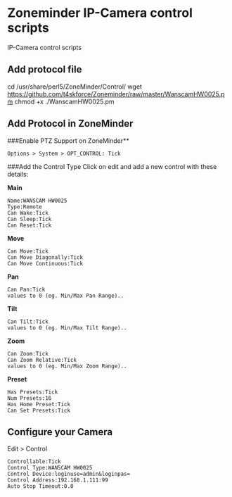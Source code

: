 # Zoneminder IP-Camera control scripts
IP-Camera control scripts

## Add protocol file
cd /usr/share/perl5/ZoneMinder/Control/
wget https://github.com/t4skforce/Zoneminder/raw/master/WanscamHW0025.pm
chmod +x ./WanscamHW0025.pm

## Add Protocol in ZoneMinder
###Enable PTZ Support on ZoneMinder**
```
Options > System > OPT_CONTROL: Tick
```

###Add the Control Type
Click on edit and add a new control with these details:

**Main**
```
Name:WANSCAM HW0025
Type:Remote
Can Wake:Tick
Can Sleep:Tick
Can Reset:Tick
```

**Move**
```
Can Move:Tick
Can Move Diagonally:Tick
Can Move Continuous:Tick
```

**Pan**
```
Can Pan:Tick
values to 0 (eg. Min/Max Pan Range)..
```

**Tilt**
```
Can Tilt:Tick
values to 0 (eg. Min/Max Tilt Range)..
```

**Zoom**
```
Can Zoom:Tick
Can Zoom Relative:Tick
values to 0 (eg. Min/Max Zoom Range)..
```

**Preset**
```
Has Presets:Tick
Num Presets:16
Has Home Preset:Tick
Can Set Presets:Tick
```

## Configure your Camera
Edit > Control

```
Controllable:Tick
Control Type:WANSCAM HW0025
Control Device:loginuse=admin&loginpas=
Control Address:192.168.1.111:99
Auto Stop Timeout:0.0
```

